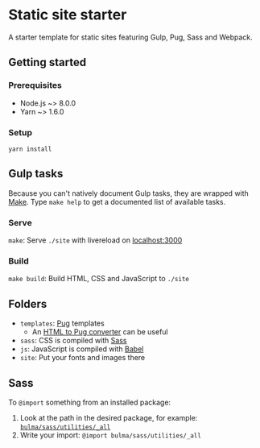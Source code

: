 # Static site starter
A starter template for static sites featuring Gulp, Pug, Sass and Webpack.

## Getting started

### Prerequisites
* Node.js ~> 8.0.0
* Yarn ~> 1.6.0

### Setup
`yarn install`

## Gulp tasks
Because you can't natively document Gulp tasks, they are wrapped with [Make](https://www.gnu.org/software/make/). Type `make help` to get a documented list of available tasks.

### Serve
`make`: Serve `./site` with livereload on [localhost:3000](http://localhost:3000)

### Build
`make build`: Build HTML, CSS and JavaScript to `./site`

## Folders
* `templates`: [Pug](https://pugjs.org/api/getting-started.html) templates
  * An [HTML to Pug converter](http://html2jade.org) can be useful
* `sass`: CSS is compiled with [Sass](https://sass-lang.com)
* `js`: JavaScript is compiled with [Babel](https://babeljs.io)
* `site`: Put your fonts and images there

## Sass
To `@import` something from an installed package:
1. Look at the path in the desired package, for example: [`bulma/sass/utilities/_all`](https://github.com/jgthms/bulma/blob/master/sass/utilities/_all.sass)
2. Write your import: `@import bulma/sass/utilities/_all`
